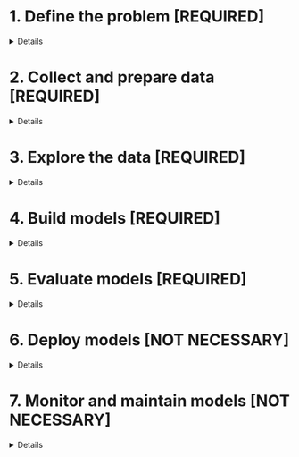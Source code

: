 # 1. Define the problem [REQUIRED]
<details>
  <summary>Details</summary>
  <br>
  • Clearly define the problem you want to solve and the goals you want to achieve.

  <hr>

  #### The goals are to use binomial or multinomial classification techniques to predict whether a network activity is normal or an attack, and if it is an attack, what type of attack it is.

  <hr>
  
</details>



# 2. Collect and prepare data [REQUIRED]
<details>
<summary>Details</summary>
<br>
• Collect relevant data from various sources and clean, preprocess, and transform it into a suitable format for analysis.

<hr>

#### ~~a. Identify data sources~~
~~Identify the sources of data that are relevant to the problem and goals of the project.~~

#### b. Collect data -- [✅]
Collect the data from the identified sources using appropriate methods such as web scraping, APIs, or manual data entry.

#### c. Clean data -- [✅]
Clean the collected data by removing any errors, inconsistencies, or duplicates.

#### d. Transform data -- [✅]
<details>
<summary>Steps</summary>
<br>
• Transform the data into a suitable format for analysis by performing operations such as normalization, encoding, or aggregation.

<hr>

##### I. Encoding categorical variables
Encode categorical variables using techniques such as one-hot encoding or label encoding to convert them into numerical values that can be used in modeling.

##### II. Normalizing numerical variables
Normalize numerical variables to ensure that they have similar scales and ranges, which can improve the performance of some modeling techniques.

##### III. Feature engineering
Create new features by combining or transforming existing features to capture additional information or relationships in the data.

##### IV. Feature selection
Select a subset of the most relevant features to use in modeling, which can improve model performance and interpretability.
> To see more details, please visit [Feature Selection](Documents/1.%20Selected_Features.md)

<hr>
</details>

#### ~~e. Merge data~~
~~Merge multiple datasets into a single dataset if necessary.~~

#### f. Split data -- [✅]
Split the dataset into training and testing sets for model building and evaluation.

<hr>
</details>

# 3. Explore the data [REQUIRED]
<details>
<summary>Details</summary>
<br>
• Perform exploratory data analysis to understand the data, identify patterns and relationships, and generate hypotheses.

<hr>

#### a. Summarize the data -- [✅]
Generate summary statistics and visualizations to get a high-level overview of the data.

#### b. Check for missing or incomplete data -- [✅]
Identify any missing or incomplete data and decide how to handle it (e.g., impute, remove, or ignore).

#### c. Check for outliers -- [✅]
Identify any outliers in the data and decide how to handle them (e.g., remove, transform, or keep).

#### d. Check for correlations -- [✅]
Calculate correlation coefficients between pairs of variables to identify any relationships.

#### e. Visualize the data -- [✅]
Create visualizations such as scatter plots, histograms, and box plots to explore the distribution of the data and identify patterns and relationships.

#### f. ~~Generate hypotheses~~
~~Based on the exploratory analysis, generate hypotheses about the relationships between variables and their potential impact on the outcome.~~

<hr>
</details>

# 4. Build models [REQUIRED]
<details>
<summary>Details</summary>
<br>
• Select appropriate modeling techniques and build predictive or descriptive models using the prepared data.

<hr>

#### a. Select modeling techniques -- [✅]
Choose appropriate modeling techniques based on the problem, goals, and data of the project.
> To see more details, please visit [Model Selection](Documents/2.%20Selected_Modeling_Techniques.md)

#### ~~b. Preprocess data~~
~~Preprocess the data to prepare it for modeling, such as scaling or normalizing the features.~~

#### c. Train models -- IN PROGRESS
<details>
<summary>Steps</summary>
<br>
• Train the selected models using the preprocessed training data.

<hr>

#### a. Choose a loss function
• A loss function is a measure of how well a model fits the data, and it is used to evaluate and optimize the model during training. 
• A loss function quantifies the difference between the actual and predicted values, and it is usually minimized by adjusting the model parameters and weights. 
> There are different types of loss functions, such as mean squared error, cross-entropy, or hinge loss, and the choice of loss function depends on the type and objective of the model.
> To see more details, please visit [Loss Function](Documents/2.1%20Selected_Loss_Function.md)

#### b. Choose an optimization algorithm
• An optimization algorithm is a method of finding the optimal values of the model parameters and weights that minimize the loss function. 
> There are different types of optimization algorithms, such as gradient descent, stochastic gradient descent, or Adam, and they differ in how they update the model parameters and weights based on the gradient of the loss function.
> To see more details, please visit [Optimization Algorithm](Documents/2.2%20Selected_Optimization_Algorithm.md)

#### c. Choose a learning rate
• A learning rate is a hyperparameter that controls how much the model parameters and weights change in each iteration of the optimization algorithm. 
• A learning rate can affect the speed and accuracy of the model training. 
> A too high learning rate can cause the model to overshoot the optimal values and diverge, while a too low learning rate can cause the model to converge too slowly or get stuck in a local minimum.
> To see more details, please visit [Learning Rate](Documents/2.3%20Selected_Learning_Rate.md)

#### d. Choose a regularization technique
• A regularization technique is a method of preventing overfitting or underfitting of the model by adding a penalty term to the loss function. 
• Overfitting occurs when the model fits the training data too well but performs poorly on new or unseen data, while underfitting occurs when the model fails to capture the complexity or patterns in the data.
> There are different types of regularization techniques, such as L1 or L2 regularization, dropout, or early stopping, and they differ in how they reduce the complexity or variance of the model.
> To see more details, please visit [Regularization Technique](Documents/2.4%20Selected_Regularization_Technique.md)

#### e. Choose a validation strategy
• A validation strategy is a method of evaluating the performance and generalization ability of the model on new or unseen data. 
• A validation strategy can help to select the best model among different candidates or tune the hyperparameters of the model. 
> There are different types of validation strategies, such as hold-out validation, k-fold cross-validation, or leave-one-out cross-validation, and they differ in how they split the data into training, validation, and testing sets.
> To see more details, please visit [Validation Strategy](Documents/2.5%20Selected_Validation_Strategy.md)

<hr>
</details>

#### d. Tune models -- IN PROGRESS
Tune the hyperparameters of the models to optimize their performance.

#### e. Ensemble models -- IN PROGRESS [OPTIONAL]
Combine multiple models into an ensemble model to improve performance and robustness.

<hr>
</details>

# 5. Evaluate models [REQUIRED]
<details>
<summary>Details</summary>
<br>
• Evaluate the performance of the models using appropriate metrics and select the best model for deployment.

<hr>

#### a. Select evaluation metrics -- [✅]
Choose appropriate evaluation metrics based on the problem, goals, and data of the project.
> To see more details, please visit [Evaluation Metrics](Documents/3.%20Selected_Evaluation_Matric.md)

#### b. Test models -- IN PROGRESS
Test the performance of the models using the testing data and the selected evaluation metrics.

#### c. Compare models -- IN PROGRESS
Compare the performance of different models to identify the best model.
> To see more details, please visit [Model Comparison](Documents/0.2%20Assigned_Models_To_Person.md)

#### d. Validate models -- IN PROGRESS
Validate the performance of the selected model using additional data or cross-validation techniques.

#### e. Interpret models -- IN PROGRESS
Interpret the results of the model to understand its strengths and weaknesses and to gain insights into the data.

<hr>
</details>

# 6. Deploy models [NOT NECESSARY]
<details>
<summary>Details</summary>
<br>
• Deploy the selected model in a production environment and integrate it with other systems.
</details>

# 7. Monitor and maintain models [NOT NECESSARY]
<details>
<summary>Details</summary>
<br>
• Monitor the performance of the deployed model over time and update or retrain it as needed.
</details>

